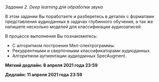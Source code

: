 *Задание 2. Deep learning для обработки звука*


В этом задании Вы поработаете и разберетесь в деталях с форматами представления аудиоданных в задачах глубинного обучения, а так же напишете несколько моделей для классификации аудиозаписей.

В процессе выполнения Вы познакомитесь:

* С алгоритмом построения Мел-спектрограммы.
* Рекуррентными и сверточными классификаторами аудиоданных.
* Алгоритмом аугментации аудиоданных SpecAugment.


__Мягкий дедлайн: 8 апреля 2021 года 23:59__

__Дедлайн: 11 апреля 2021 года 23:59__